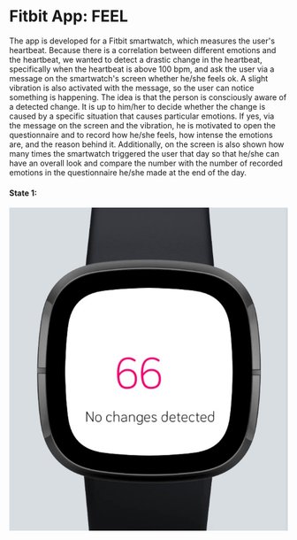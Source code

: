**<h1> Fitbit App: FEEL </h1>**

The app is developed for a Fitbit smartwatch, which measures the user's heartbeat. Because there is a correlation between different emotions and the heartbeat, we wanted to detect a drastic change in the heartbeat, specifically when the heartbeat is above 100 bpm, and ask the user via a message on the smartwatch's screen whether he/she feels ok. A slight vibration is also activated with the message, so the user can notice something is happening. The idea is that the person is consciously aware of a detected change. It is up to him/her to decide whether the change is caused by a specific situation that causes particular emotions. If yes, via the message on the screen and the vibration, he is motivated to open the questionnaire and to record how he/she feels, how intense the emotions are, and the reason behind it. Additionally, on the screen is also shown how many times the smartwatch triggered the user that day so that he/she can have an overall look and compare the number with the number of recorded emotions in the questionnaire he/she made at the end of the day.

<h4>State 1:</h4>
<img src="readme_content/interface1_version1.jpg" alt="State 1">

